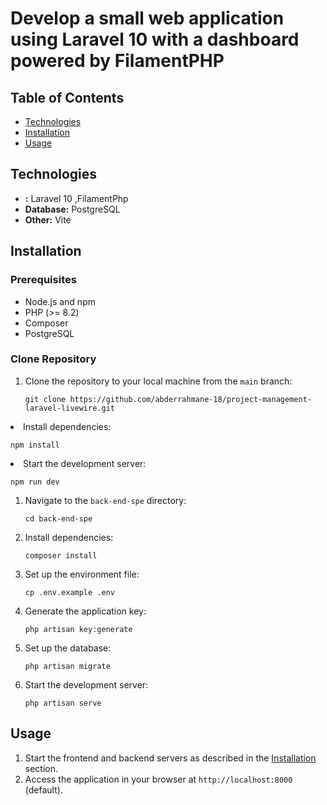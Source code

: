 <!DOCTYPE html>
<html lang="en">
<head>
    <meta charset="UTF-8">
    <meta name="viewport" content="width=device-width, initial-scale=1.0">
    <link rel="stylesheet" href="https://unpkg.com/swiper/swiper-bundle.min.css">

</head>
<body>
    <h1>Develop a small web application using Laravel 10 with a dashboard powered by FilamentPHP</h1>
<h2>Table of Contents</h2>
    <ul>
  
   <li><a href="#technologies">Technologies</a></li>
        <li><a href="#installation">Installation</a></li>
        <li><a href="#usage">Usage</a></li>
    </ul>
    <h2 id="technologies">Technologies</h2>
    <ul>
        <li><strong>:</strong> Laravel 10 ,FilamentPhp</li>
        <li><strong>Database:</strong> PostgreSQL</li>
        <li><strong>Other:</strong> Vite</li>
    </ul>
    <h2 id="installation">Installation</h2>
    <h3>Prerequisites</h3>
    <ul>
        <li>Node.js and npm</li>
        <li>PHP (>= 8.2)</li>
        <li>Composer</li>
        <li>PostgreSQL</li>
    </ul>
 <h3>Clone Repository</h3>
    <ol>
        <li>Clone the repository to your local machine from the <code>main</code> branch: <br>
            <pre><code>git clone https://github.com/abderrahmane-18/project-management-laravel-livewire.git</code></pre>
        </li>
    </ol>
        <li>Install dependencies:
            <pre><code>npm install</code></pre>
        </li>
        <li>Start the development server:
            <pre><code>npm run dev</code></pre>
        </li>
    </ol>
    <ol>
        <li>Navigate to the <code>back-end-spe</code> directory:
            <pre><code>cd back-end-spe</code></pre>
        </li>
        <li>Install dependencies:
            <pre><code>composer install</code></pre>
        </li>
        <li>Set up the environment file:
            <pre><code>cp .env.example .env</code></pre>
        </li>
        <li>Generate the application key:
            <pre><code>php artisan key:generate</code></pre>
        </li>
        <li>Set up the database:
            <pre><code>php artisan migrate </code></pre>
        </li>
        <li>Start the development server:
            <pre><code>php artisan serve</code></pre>
        </li>
    </ol>
    <h2 id="usage">Usage</h2>
    <ol>
        <li>Start the frontend and backend servers as described in the <a href="#installation">Installation</a> section.</li>
        <li>Access the application in your browser at <code>http://localhost:8000</code> (default).</li>
    </ol>

</body>
</html>
   
</body>
</html>
